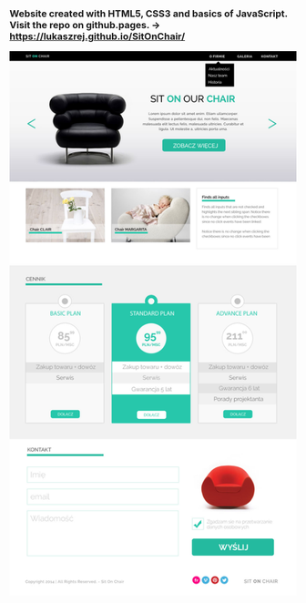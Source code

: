### Website created with HTML5, CSS3 and basics of JavaScript. Visit the repo on github.pages. -> https://lukaszrej.github.io/SitOnChair/

![SitOnChair(bootcamp)](./SitOnChair.jpg?raw=true "SitOnChair")
